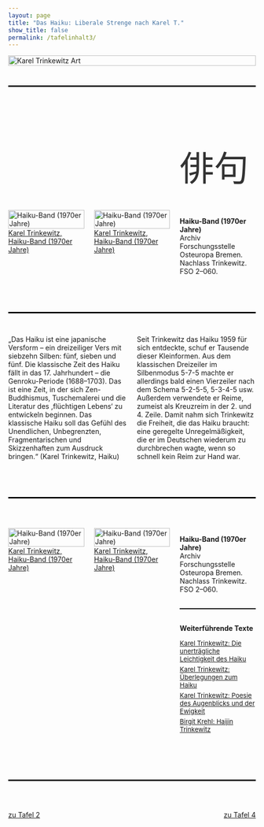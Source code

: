 ```yaml
---
layout: page
title: "Das Haiku: Liberale Strenge nach Karel T."
show_title: false
permalink: /tafelinhalt3/
---
```


<div style="display: flex; align-items: center; justify-content: center; margin-bottom: 40px;">
  <img src="{{ 'img/Trinkewitz_Headlines/Trinkewitz_Headlines-3.jpg' | absolute_url }}" alt="Karel Trinkewitz Art" style="width: 100%; max-width: 1210px;">
</div>

<hr style="border-top: 2px solid #000; margin-top: 20px; margin-bottom: 250px;">

<!-- Haiku aligned with the text underneath -->
<div style="display: flex; flex-wrap: wrap; align-items: flex-start; margin: 40px 0 40px;">
  <div style="flex: 1; margin-right: 20px; max-width: 33%;">
    <div class="inhalt_hovereffect">
      <a href="{{ '/trinkewitz/tafel3_1_1/' | absolute_url }}">
        <img src="{{ '/img/derivatives/iiif/images/tafel3_1_1/full/1140,/0/default.jpg' | absolute_url }}" alt="Haiku-Band (1970er Jahre)" style="width: 100%;" />
        <div class="inhalt_overlay">
          <div class="inhalt_info">Karel Trinkewitz, Haiku-Band (1970er Jahre)</div>
        </div>
      </a>
    </div>
  </div>
  <div style="flex: 1; margin-right: 20px; max-width: 33%;">
    <div class="inhalt_hovereffect">
      <a href="{{ '/trinkewitz/tafel3_2/' | absolute_url }}">
        <img src="{{ '/img/derivatives/iiif/images/tafel3_2/full/1140,/0/default.jpg' | absolute_url }}" alt="Haiku-Band (1970er Jahre)" style="width: 100%;" />
        <div class="inhalt_overlay">
          <div class="inhalt_info">Karel Trinkewitz, Haiku-Band (1970er Jahre)</div>
        </div>
      </a>
    </div>
  </div>

  <!-- Parent container for Haiku and text -->
  <div style="position: relative; flex: 1; max-width: 33%;">
    <div style="position: absolute; top: -200px; text-align: left;">
      <p style="font-size: 70px; color: #333333; margin: 0.85em 0;">俳句</p>
    </div>
    <p><strong>Haiku-Band (1970er Jahre)</strong><br>
      Archiv Forschungsstelle Osteuropa Bremen. Nachlass Trinkewitz.<br>
      FSO 2–060.
    </p>
  </div>
</div>

<hr style="border-top: 2px solid #000; margin-top: 60px; margin-bottom: 30px;">

<div style="display: flex; flex-wrap: wrap; margin-bottom: 60px;">
  <div style="flex: 1; margin-right: 20px;">
    <p>
      „Das Haiku ist eine japanische Versform – ein dreizeiliger Vers mit siebzehn Silben: fünf, sieben und fünf. Die klassische Zeit des Haiku fällt in das 17. Jahrhundert – die Genroku-Periode (1688–1703). Das ist eine Zeit, in der sich Zen-Buddhismus, Tuschemalerei und die Literatur des ,flüchtigen Lebens‘ zu entwickeln beginnen. Das klassische Haiku soll das Gefühl des Unendlichen, Unbegrenzten, Fragmentarischen und Skizzenhaften zum Ausdruck bringen.“ (Karel Trinkewitz, Haiku)
    </p>
  </div>
  <div style="flex: 1;">
    <p>
      Seit Trinkewitz das Haiku 1959 für sich entdeckte, schuf er Tausende dieser Kleinformen. Aus dem klassischen Dreizeiler im Silbenmodus 5-7-5 machte er allerdings bald einen Vierzeiler nach dem Schema 5-2-5-5, 5-3-4-5 usw. Außerdem verwendete er Reime, zumeist als Kreuzreim in der 2. und 4. Zeile. Damit nahm sich Trinkewitz die Freiheit, die das Haiku braucht: eine geregelte Unregelmäßigkeit, die er im Deutschen wiederum zu durchbrechen wagte, wenn so schnell kein Reim zur Hand war.
    </p>
  </div>
</div>

<hr style="border-top: 2px solid #000; margin-top: 60px; margin-bottom: 60px;">

<div style="display: flex; flex-wrap: wrap; align-items: flex-start; margin-bottom: 80px;">
  <div style="flex: 1; margin-right: 20px; max-width: 33%;">
    <div class="inhalt_hovereffect">
      <a href="{{ '/trinkewitz/tafel3_3_1/' | absolute_url }}">
        <img src="{{ '/img/derivatives/iiif/images/tafel3_3_1/full/1140,/0/default.jpg' | absolute_url }}" alt="Haiku-Band (1970er Jahre)" style="width: 100%;" />
        <div class="inhalt_overlay">
          <div class="inhalt_info">Karel Trinkewitz, Haiku-Band (1970er Jahre)</div>
        </div>
      </a>
    </div>
  </div>
  <div style="flex: 1; margin-right: 20px; max-width: 33%;">
    <div class="inhalt_hovereffect">
      <a href="{{ '/trinkewitz/tafel3_4_1/' | absolute_url }}">
        <img src="{{ '/img/derivatives/iiif/images/tafel3_4_1/full/1140,/0/default.jpg' | absolute_url }}" alt="Haiku-Band (1970er Jahre)" style="width: 100%;" />
        <div class="inhalt_overlay">
          <div class="inhalt_info">Karel Trinkewitz, Haiku-Band (1970er Jahre)</div>
        </div>
      </a>
    </div>
  </div>
  <div style="flex: 1; max-width: 33%;">
    <p><strong>Haiku-Band (1970er Jahre)</strong><br>
      Archiv Forschungsstelle Osteuropa Bremen. Nachlass Trinkewitz.<br>
      FSO 2–060.
    </p>
    <hr style="border-top: 1px solid #000; margin: 30px 0;">
    <p><strong>Weiterführende Texte</strong></p>
    <ul style="list-style-type: none; padding: 0;">
      <li style="margin-bottom: 5px; font-size: 13px; font-weight: 400;"><a href="{{ '/vertiefung-tafel-3-die-unertraegliche-leichtigkeit-des-haiku' | relative_url }}">Karel Trinkewitz: Die unerträgliche Leichtigkeit des Haiku</a></li>
      <li style="margin-bottom: 5px; font-size: 13px; font-weight: 400;"><a href="{{ '/vertiefung-tafel-3-ueberlegungen-zum-haiku' | relative_url }}">Karel Trinkewitz: Überlegungen zum Haiku</a></li>
      <li style="margin-bottom: 5px; font-size: 13px; font-weight: 400;"><a href="{{ '/vertiefung-tafel-3-poesie-des-augenblicks-und-der-ewigkeit' | relative_url }}">Karel Trinkewitz: Poesie des Augenblicks und der Ewigkeit</a></li>
      <li style="margin-bottom: 5px; font-size: 13px; font-weight: 400;"><a href="{{ '/vertiefung-tafel-3-haijin-trinkewitz' | relative_url }}">Birgit Krehl: Haijin Trinkewitz</a></li>
    </ul>
  </div>
</div>

<hr style="border-top: 2px solid #000; margin-top: 60px; margin-bottom: 60px;">

<div class="buttons" style="display: flex; justify-content: space-between;">
  <a href="{{ '/tafelinhalt2/' | relative_url }}" class="neutral">zu Tafel 2</a>
  <a href="{{ '/tafelinhalt4/' | relative_url }}" class="neutral">zu Tafel 4</a>
</div>
